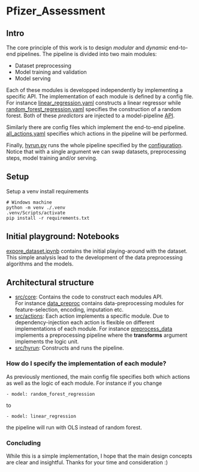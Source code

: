 # Pfizer_Assessment

## Intro
The core principle of this work is to design *modular* and *dynamic* end-to-end pipelines. The pipeline is divided into two main modules:

- Dataset preprocessing
- Model training and validation
- Model serving

Each of these modules is developped independently by implementing a specific API.
The implementation of each module is defined by a config file. For instance [linear_regression.yaml](configs/model/linear_regression.yaml) constructs a linear regressor while [random_forest_regression.yaml](configs/model/random_forest_regression.yaml) specifies the construction of a random forest. Both of these *predictors* are injected to a model-pipeline [API](src/core/modelling/model_pipeline.py).

Similarly there are config files which implement the end-to-end pipeline.  [all_actions.yaml](configs/actions/all_actions.yaml) specifies which actions in the pipeline will be performed.

Finally, [hyrun.py](src/hyrun.py) runs the whole pipeline specified by the [configuration](configs/config.yaml). Notice that with a single argument we can swap datasets, preprocessing steps, model training and/or serving.


## Setup
Setup a venv install requirements
```
# Windows machine
python -m venv ./.venv
.venv/Scripts/activate
pip install -r requirements.txt
```

## Initial playground: Notebooks
[expore_dataset.ipynb](\notebooks/explore_dataset.ipynb) contains the initial playing-around with the dataset. This simple analysis lead to the development of the data preprocessing algorithms and the models.

## Architectural structure
- [src/core](src/core): Contains the code to construct each modules API. <br> For instance [data_preproc](src/core/data_preproc) contains data-preprocessing modules for feature-selection, encoding, imputation etc. 
- [src/actions](src/actions): Each action implements a specific module. Due to dependency-injection each action is flexible on different implementations of each module. For instance [preprocess_data](src/actions/preprocess_data.py) implements a preprocessing pipeline where the **transforms** argument implements the logic unit.
- [src/hyrun](src/hyrun.py): Constructs and runs the pipeline.



### How do I specify the implementation of each module?
As previously mentioned, the main config file specifies both which actions as well as the logic of each module. For instance if you change 

```
- model: random_forest_regression
```
to 
```
- model: linear_regression
```
the pipeline will run with OLS instead of random forest.

### Concluding
While this is a simple implementation, I hope that the main design concepts are clear and insightful. Thanks for your time and consideration :)